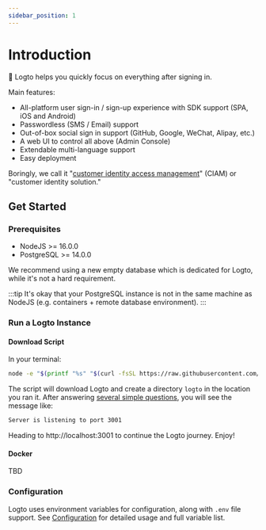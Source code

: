 ```yaml
---
sidebar_position: 1
---
```


# Introduction

🤘 Logto helps you quickly focus on everything after signing in.

Main features:

- All-platform user sign-in / sign-up experience with SDK support (SPA, iOS and Android)
- Passwordless (SMS / Email) support
- Out-of-box social sign in support (GitHub, Google, WeChat, Alipay, etc.)
- A web UI to control all above (Admin Console)
- Extendable multi-language support
- Easy deployment

Boringly, we call it "[customer identity access management](https://en.wikipedia.org/wiki/Customer_identity_access_management)" (CIAM) or "customer identity solution."

## Get Started

### Prerequisites

- NodeJS >= 16.0.0
- PostgreSQL >= 14.0.0

We recommend using a new empty database which is dedicated for Logto, while it's not a hard requirement.

:::tip
It's okay that your PostgreSQL instance is not in the same machine as NodeJS (e.g. containers + remote database environment).
:::

### Run a Logto Instance

#### Download Script

In your terminal:

```bash
node -e "$(printf "%s" "$(curl -fsSL https://raw.githubusercontent.com/logto-io/logto/master/install.js)")"
```

The script will download Logto and create a directory `logto` in the location you ran it. After answering [several simple questions](./configuration#questions), you will see the message like:

```bash
Server is listening to port 3001
```

Heading to http://localhost:3001 to continue the Logto journey. Enjoy!

#### Docker

TBD

### Configuration

Logto uses environment variables for configuration, along with `.env` file support. See [Configuration](./configuration) for detailed usage and full variable list.
